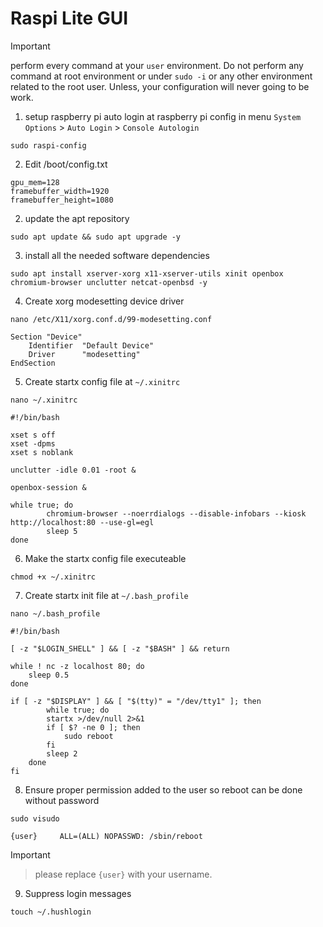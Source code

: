 # Raspi Lite GUI

> [!IMPORTANT]
>
> perform every command at your `user` environment. Do not perform any command at root environment or under `sudo -i` or any other environment related to the root user. Unless, your configuration will never going to be work.

1. setup raspberry pi auto login at raspberry pi config in menu `System Options` > `Auto Login` > `Console Autologin`

```
sudo raspi-config
```

2. Edit /boot/config.txt

```
gpu_mem=128
framebuffer_width=1920
framebuffer_height=1080
```

2. update the apt repository

```
sudo apt update && sudo apt upgrade -y

```

3. install all the needed software dependencies

```
sudo apt install xserver-xorg x11-xserver-utils xinit openbox chromium-browser unclutter netcat-openbsd -y
```

4. Create xorg modesetting device driver

```
nano /etc/X11/xorg.conf.d/99-modesetting.conf
```

```
Section "Device"
    Identifier  "Default Device"
    Driver      "modesetting"
EndSection
```

5. Create startx config file at `~/.xinitrc`

```
nano ~/.xinitrc
```

```
#!/bin/bash

xset s off
xset -dpms
xset s noblank

unclutter -idle 0.01 -root &

openbox-session &

while true; do
        chromium-browser --noerrdialogs --disable-infobars --kiosk http://localhost:80 --use-gl=egl
        sleep 5
done
```

6. Make the startx config file executeable

```
chmod +x ~/.xinitrc
```

7. Create startx init file at `~/.bash_profile`

```
nano ~/.bash_profile
```

```
#!/bin/bash

[ -z "$LOGIN_SHELL" ] && [ -z "$BASH" ] && return

while ! nc -z localhost 80; do
    sleep 0.5
done

if [ -z "$DISPLAY" ] && [ "$(tty)" = "/dev/tty1" ]; then
        while true; do
        startx >/dev/null 2>&1
        if [ $? -ne 0 ]; then
            sudo reboot
        fi
        sleep 2
    done
fi
```

8. Ensure proper permission added to the user so reboot can be done without password

```
sudo visudo
```

```
{user}     ALL=(ALL) NOPASSWD: /sbin/reboot
```

> [!IMPORTANT]

> please replace `{user}` with your username.

9. Suppress login messages

```
touch ~/.hushlogin
```
